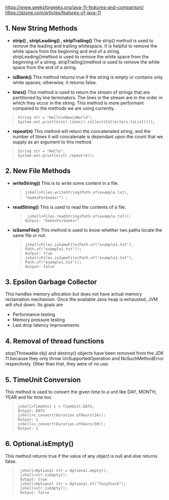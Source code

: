 https://www.geeksforgeeks.org/java-11-features-and-comparison/
https://dzone.com/articles/features-of-java-11


## 1. New String Methods



 - **strip() , stripLeading() , stripTrailing()**
The strip() method is used to remove the leading and trailing whitespace. It is helpful to remove the white space from the beginning and end of a string. stripLeading()method is used to remove the white space from the beginning of a string. stripTrailing()method is used to remove the white space from the end of a string.

- **isBlank()**
This method returns true if the string is empty or contains only white spaces; otherwise, it returns false.

- **lines()**
This method is used to return the stream of strings that are partitioned by line terminators. The lines in the stream are in the order in which they occur in the string. This method is more performant compared to the methods we are using currently.

>     String str = "Hello\nNew\nWorld";
>     System.out.println(str.lines().collect(Collectors.toList()));


- **repeat(n)**
This method will return the concatenated string, and the number of times it will concatenate is dependant upon the count that we supply as an argument to this method.


>     String str = "Hello";
>     System.out.println(str.repeat(4));


## 2. New File Methods

- **writeString()**
	This is to write some content in a file.
    > `jshell>Files.writeString(Path.of(example.txt), "GeeksForGeeks!") `;

- **readString()**
	This is used to read the contents of a file.

    >      jshell>Files.readString(Path.of(example.txt));
    >     Output: "GeeksForGeeks!"

- **isSameFile()**
	This method is used to know whether two paths locate the same file or not.

    >     jshell>Files.isSameFile(Path.of("example1.txt"), Path.of("example1.txt"));
    >     Output: true
	>     jshell>Files.isSameFile(Path.of("example2.txt"), Path.of("example1.txt"));
    >     Output: false

## 3. Epsilon Garbage Collector
This handles memory allocation but does not have actual memory reclamation mechanism. Once the available Java heap is exhausted, JVM will shut down.
Its goals are
- Performance testing
- Memory pressure testing
- Last drop latency improvements

## 4. Removal of thread functions
 stop(Throwable obj) and destroy() objects have been removed from the JDK 11 because they only throw UnSupportedOperation and NoSuchMethodError respectively. Other than that, they were of no use.

## 5. TimeUnit Conversion
This method is used to convert the given time to a unit like DAY, MONTH, YEAR and for time too.

>     jshell>TimeUnit c = TimeUnit.DAYS;
>     Output: DAYS
>     jshell>c.convert(Duration.ofHours(24));
>     Output: 1
>     jshell>c.convert(Duration.ofHours(50));
>     Output: 2


## 6. Optional.isEmpty()
 This method returns true if the value of any object is null and else returns false.

>      jshell>Optional str = Optional.empty();
>      jshell>str.isEmpty();
>      Output: true
>      jshell>Optional str = Optional.of("TonyStark");
>      jshell>str.isEmpty();
>      Output: false
